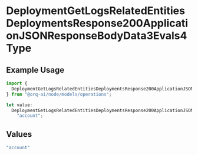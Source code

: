 # DeploymentGetLogsRelatedEntitiesDeploymentsResponse200ApplicationJSONResponseBodyData3Evals4Type

## Example Usage

```typescript
import {
  DeploymentGetLogsRelatedEntitiesDeploymentsResponse200ApplicationJSONResponseBodyData3Evals4Type,
} from "@orq-ai/node/models/operations";

let value:
  DeploymentGetLogsRelatedEntitiesDeploymentsResponse200ApplicationJSONResponseBodyData3Evals4Type =
    "account";
```

## Values

```typescript
"account"
```